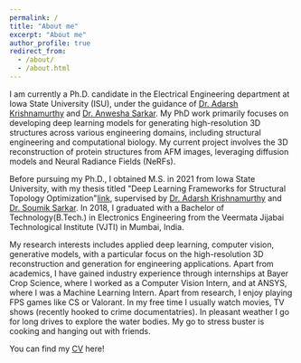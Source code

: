 ```yaml
---
permalink: /
title: "About me"
excerpt: "About me"
author_profile: true
redirect_from: 
  - /about/
  - /about.html
---
```


I am currently a Ph.D. candidate in the Electrical Engineering department at Iowa State University (ISU), under the guidance of [Dr. Adarsh Krishnamurthy](https://web.me.iastate.edu/idealab/p-krishnamurthy.html) and [Dr. Anwesha Sarkar](https://sites.google.com/iastate.edu/bacm-lab/team-and-contact?authuser=0).  My PhD work primarily focuses on developing deep learning models for generating high-resolution 3D structures across various engineering domains, including structural engineering and computational biology. My current project involves the 3D reconstruction of protein structures from AFM images, leveraging diffusion models and Neural Radiance Fields (NeRFs).

Before pursuing my Ph.D., I obtained M.S. in 2021 from Iowa State University, with my thesis titled "Deep Learning Frameworks for Structural Topology Optimization"[link](https://doi.org/10.31274/etd-20210609-153), supervised by [Dr. Adarsh Krishnamurthy](https://web.me.iastate.edu/idealab/p-krishnamurthy.html) and [Dr. Soumik Sarkar](https://sites.google.com/view/scslab-isu/team-contact?authuser=2). In 2018, I graduated with a Bachelor of Technology(B.Tech.) in Electronics Engineering from the Veermata Jijabai Technological Institute (VJTI) in Mumbai, India.

My research interests includes applied deep learning, computer vision, generative models, with a particular focus on the high-resolution 3D reconstruction and generation for engineering applications. 
Apart from academics, I have gained industry experience through internships at Bayer Crop Science, where I worked as a Computer Vision Intern, and at ANSYS, where I was a Machine Learning Intern.
Apart from research, I enjoy playing FPS games like CS or Valorant. In my free time I usually watch movies, TV shows (recently hooked to crime documentatries). In pleasant weather I go for long drives to explore the water bodies. My go to stress buster is cooking and hanging out with friends.

You can find my [CV](https://jaydeepradejd.github.io/files/Jaydeep_Rade_Resume.pdf) here!

<!-- ## Education

* Ph.D., Electrical Engineering, Iowa State University, Ames, Iowa, USA (Jan 2021 - Dec 2024)

* MS (thesis), Electrical Engineering, Iowa State University, Ames, Iowa, USA (Aug 2018 - May 2021)

* B.Tech., Electronics Engineering, Veermata Jijabai Technological Institute (VJTI), Mumbai, India (Aug 2014 - May 2018) -->